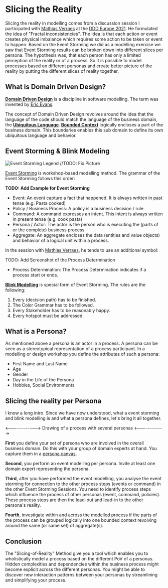 # Slicing the Reality

Slicing the reality in modelling comes from a discussion session I participated with [Mathias Verraes](https://verraes.net/) at the [DDD Europe 2021](https://dddeurope.com/). He formulated the idea of "Fractal inconsistencies". The idea is that each action or event creates physical imbalance which requires some action to be taken or event to happen. Based on the Event Storming we did as a modelling exercise we saw that Event Storming results can be broken down into different slices per persona. The hypothesis was, that each person has only a limited perception of the reality or of a process. So it is possible to model processes based on different personas and create better picture of the reality by putting the different slices of reality together.

## What is Domain Driven Design?

**[Domain Driven Design](https://en.wikipedia.org/wiki/Domain-driven_design)** is a discipline in software modelling. The term was invented by [Eric Evans](https://www.amazon.com/Domain-Driven-Design-Tackling-Complexity-Software/dp/0321125215/).

The concept of Domain Driven Design revolves around the idea that the language of the code should match the language of the business domain, the **[Ubiquitous Language](https://martinfowler.com/bliki/UbiquitousLanguage.html)**.
**[Bounded Context](https://en.wikipedia.org/wiki/Domain-driven_design#Bounded_context)** logically encloses a part of the business domain. This boundaries enables this sub domain to define its own ubiquitous language and behavior.

## Event Storming & Blink Modeling

![Event Storming Legend](.drawings/eventStormingLegend.png) //TODO: Fix Picture

[Event Storming](https://en.wikipedia.org/wiki/Event_storming) is workshop-based modelling method. The grammar of the Event Storming follows this order:

**TODO: Add Example for Event Storming**

- Event: An event capture a fact that happened. It is always written in past tense (e.g. Pasta cooked)
- Policy / Business Process: A policy is a business decision / rule.
- Command: A command expresses an intent. This intent is always written in present tense (e.g. cook pasta)
- Persona / Actor: The actor is the person who is executing the (parts of or the complete) business process
- Aggregate: An aggregate encloses the data (entities and value objects) and behavior of a logical unit within a process.

In the session with [Mathias Verraes](https://verraes.net/), he tends to use an additional symbol:

TODO: Add Screenshot of the Process Determination

- Process Determination: The Process Determination indicates if a process start or ends.

**[Blink Modelling](https://miro.com/app/board/o9J_lWERCMg=/)** is special form of Event Storming.
The rules are the following:

1. Every (decision path) has to be finished.
2. The Color Grammar has to be followed.
3. Every Stakeholder has to be reasonably happy.
4. Every hotspot must be addressed.


## What is a Persona?

As mentioned above a persona is an actor in a process. A persona can be seen as a stereotypical representation of a process participant. In a modelling or design workshop you define the attributes of such a persona: 

- First Name and Last Name
- Age
- Gender
- Day in the Life of the Persona
- Hobbies, Social Environments

## Slicing the reality per Persona

I know a long intro. Since we have now understood, what a event storming and blink modelling is and what a persona defines, let's bring it all together.

<------------>
Drawing of a process with several personas
<------------>

**First** you define your set of persona who are involved in the overall business domain. Do this with your group of domain experts at hand. You capture them in a [persona canvas](https://drawio-app.com/create-a-value-proposition-canvas-with-draw-io/).

**Second**, you perform an event modelling per persona. Invite at least one domain expert representing the persona.

**Third**, after you have performed the event modelling, you analyse the event storming for connection to the other process steps (events or command) in the other Event Storming Sessions. You need to identify process steps which influence the process of other personas (event, command, policies). These process steps are then the lead-out and lead-in to the other persona's reality.

**Fourth**, investigate within and across the modelled process if the parts of the process can be grouped logically into one bounded context revolving around the same (or same set) of aggregate(s).

## Conclusion

The "Slicing-of-Reality" Method give you a tool which enables you to wholistically model a process based on the different PoV of a personas. Hidden complexities and dependencies within the business process might become explicit across the different personas. You might be able to discover new interaction patterns between your personas by streamlining and simplifying your process.
